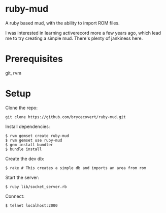 ruby-mud
========

A ruby based mud, with the ability to import ROM files.

I was interested in learning activerecord more a few years ago, which lead me to try creating a simple mud. There's plenty of jankiness here.

Prerequisites
=========
git, rvm

Setup
=========

Clone the repo:
```
git clone https://github.com/brycecovert/ruby-mud.git 
```

Install dependencies:
```
$ rvm gemset create ruby-mud
$ rvm gemset use ruby-mud
$ gem install bundler
$ bundle install
```

Create the dev db:
```
$ rake # This creates a simple db and imports an area from rom
```

Start the server:
```
$ ruby lib/socket_server.rb
```

Connect:
```
$ telnet localhost:2000
```

